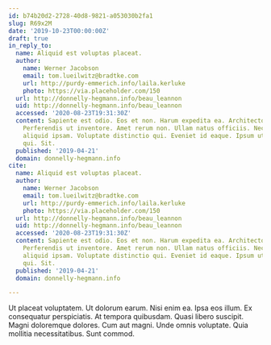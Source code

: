 ```yaml
---
id: b74b20d2-2728-40d8-9821-a053030b2fa1
slug: R69x2M
date: '2019-10-23T00:00:00Z'
draft: true
in_reply_to:
  name: Aliquid est voluptas placeat.
  author:
    name: Werner Jacobson
    email: tom.lueilwitz@bradtke.com
    url: http://purdy-emmerich.info/laila.kerluke
    photo: https://via.placeholder.com/150
  url: http://donnelly-hegmann.info/beau_leannon
  uid: http://donnelly-hegmann.info/beau_leannon
  accessed: '2020-08-23T19:31:30Z'
  content: Sapiente est odio. Eos et non. Harum expedita ea. Architecto dicta quisquam.
    Perferendis ut inventore. Amet rerum non. Ullam natus officiis. Necessitatibus
    aliquid ipsam. Voluptate distinctio qui. Eveniet id eaque. Ipsum ut ut. Quia quaerat
    qui. Sit.
  published: '2019-04-21'
  domain: donnelly-hegmann.info
cite:
  name: Aliquid est voluptas placeat.
  author:
    name: Werner Jacobson
    email: tom.lueilwitz@bradtke.com
    url: http://purdy-emmerich.info/laila.kerluke
    photo: https://via.placeholder.com/150
  url: http://donnelly-hegmann.info/beau_leannon
  uid: http://donnelly-hegmann.info/beau_leannon
  accessed: '2020-08-23T19:31:30Z'
  content: Sapiente est odio. Eos et non. Harum expedita ea. Architecto dicta quisquam.
    Perferendis ut inventore. Amet rerum non. Ullam natus officiis. Necessitatibus
    aliquid ipsam. Voluptate distinctio qui. Eveniet id eaque. Ipsum ut ut. Quia quaerat
    qui. Sit.
  published: '2019-04-21'
  domain: donnelly-hegmann.info

---
```


Ut placeat voluptatem. Ut dolorum earum. Nisi enim ea. Ipsa eos illum. Ex consequatur perspiciatis. At tempora quibusdam. Quasi libero suscipit. Magni doloremque dolores. Cum aut magni. Unde omnis voluptate. Quia mollitia necessitatibus. Sunt commod.
